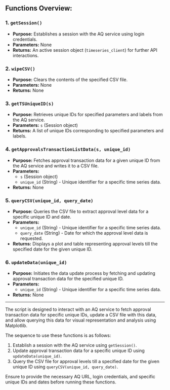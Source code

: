 
## Functions Overview:

### 1. `getSession()`
- **Purpose:** Establishes a session with the AQ service using login credentials.
- **Parameters:** None
- **Returns:** An active session object (`timeseries_client`) for further API interactions.

### 2. `wipeCSV()`
- **Purpose:** Clears the contents of the specified CSV file.
- **Parameters:** None
- **Returns:** None

### 3. `getTSUniqueID(s)`
- **Purpose:** Retrieves unique IDs for specified parameters and labels from the AQ service.
- **Parameters:** `s` (Session object)
- **Returns:** A list of unique IDs corresponding to specified parameters and labels.

### 4. `getApprovalsTransactionListData(s, unique_id)`
- **Purpose:** Fetches approval transaction data for a given unique ID from the AQ service and writes it to a CSV file.
- **Parameters:** 
  - `s` (Session object)
  - `unique_id` (String) - Unique identifier for a specific time series data.
- **Returns:** None

### 5. `queryCSV(unique_id, query_date)`
- **Purpose:** Queries the CSV file to extract approval level data for a specific unique ID and date.
- **Parameters:** 
  - `unique_id` (String) - Unique identifier for a specific time series data.
  - `query_date` (String) - Date for which the approval level data is requested.
- **Returns:** Displays a plot and table representing approval levels till the specified date for the given unique ID.

### 6. `updateData(unique_id)`
- **Purpose:** Initiates the data update process by fetching and updating approval transaction data for the specified unique ID.
- **Parameters:** 
  - `unique_id` (String) - Unique identifier for a specific time series data.
- **Returns:** None

---

The script is designed to interact with an AQ service to fetch approval transaction data for specific unique IDs, update a CSV file with this data, and allow querying this data for visual representation and analysis using Matplotlib.

The sequence to use these functions is as follows:
1. Establish a session with the AQ service using `getSession()`.
2. Update approval transaction data for a specific unique ID using `updateData(unique_id)`.
3. Query the CSV file for approval levels till a specified date for the given unique ID using `queryCSV(unique_id, query_date)`.

Ensure to provide the necessary AQ URL, login credentials, and specific unique IDs and dates before running these functions.